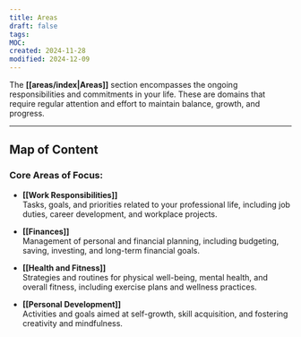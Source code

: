 ```yaml
---
title: Areas
draft: false
tags: 
MOC: 
created: 2024-11-28
modified: 2024-12-09
---
```

The **[[areas/index|Areas]]** section encompasses the ongoing responsibilities and commitments in your life. These are domains that require regular attention and effort to maintain balance, growth, and progress.

---
## Map of Content

### Core Areas of Focus:

- **[[Work Responsibilities]]**  
    Tasks, goals, and priorities related to your professional life, including job duties, career development, and workplace projects.
    
- **[[Finances]]**  
    Management of personal and financial planning, including budgeting, saving, investing, and long-term financial goals.
    
- **[[Health and Fitness]]**  
    Strategies and routines for physical well-being, mental health, and overall fitness, including exercise plans and wellness practices.
    
- **[[Personal Development]]**  
    Activities and goals aimed at self-growth, skill acquisition, and fostering creativity and mindfulness.
    